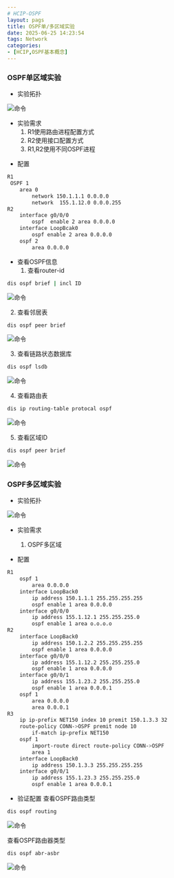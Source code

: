 ```yaml
---
# HCIP-OSPF
layout: pags
title: OSPF单/多区域实验
date: 2025-06-25 14:23:54
tags: Network
categories: 
- [HCIP,OSPF基本概念]
---
```


### OSPF单区域实验

- 实验拓扑
  
![命令](../imgs/OSPF/单区域拓扑.png)

- 实验需求
  1. R1使用路由进程配置方式
  2. R2使用接口配置方式
  3. R1,R2使用不同OSPF进程
<!-- more -->
- 配置
```bash
R1
 OSPF 1
    area 0
        network 150.1.1.1 0.0.0.0
        network  155.1.12.0 0.0.0.255
R2
    interface g0/0/0 
        ospf  enable 2 area 0.0.0.0
    interface LoopBcak0
        ospf enable 2 area 0.0.0.0
    ospf 2
        area 0.0.0.0
```

- 查看OSPF信息
   1. 查看router-id

```bash
dis ospf brief | incl ID
```

![命令](../imgs/OSPF/查看route-id.png)

  2. 查看邻居表

```bash
dis ospf peer brief
```

![命令](../imgs/OSPF/查看邻居表.png)

  3. 查看链路状态数据库

```bash
dis ospf lsdb
```

![命令](../imgs/OSPF/查看链路状态数据库.png)

  4. 查看路由表
``` bash
dis ip routing-table protocal ospf
```

![命令](../imgs/OSPF/查看路由表.png)

  5. 查看区域ID

```bash
dis ospf peer brief
``` 

![命令](../imgs/OSPF/查看区域ID.png)

### OSPF多区域实验

- 实验拓扑

![命令](../imgs/OSPF/拓扑图.png)

- 实验需求
  1. OSPF多区域

- 配置
  
```bash
R1
    ospf 1
        area 0.0.0.0
    interface LoopBack0
        ip address 150.1.1.1 255.255.255.255
        ospf enable 1 area 0.0.0.0
    interface g0/0/0 
        ip address 155.1.12.1 255.255.255.0
        ospf enable 1 area o.o.o.o
R2
    interface LoopBack0
        ip address 150.1.2.2 255.255.255.255
        ospf enable 1 area 0.0.0.0
    interface g0/0/0 
        ip address 155.1.12.2 255.255.255.0
        ospf enable 1 area 0.0.0.0
    interface g0/0/1 
        ip address 155.1.23.2 255.255.255.0
        ospf enable 1 area 0.0.0.1
    ospf 1
        area 0.0.0.0
        area 0.0.0.1
R3
    ip ip-prefix NET150 index 10 premit 150.1.3.3 32
    route-policy CONN->OSPF premit node 10
        if-match ip-prefix NET150
    ospf 1
        import-route direct route-policy CONN->OSPF
        area 1
    interface LoopBack0
        ip address 150.1.3.3 255.255.255.255
    interface g0/0/1 
        ip address 155.1.23.3 255.255.255.0
        ospf enable 1 area 0.0.0.1
```

- 验证配置
   查看OSPF路由类型  

```bash
dis ospf routing
```

![命令](../imgs/OSPF/多区域类型.png)

   查看OSPF路由器类型  
```bash
dis ospf abr-asbr
```

![命令](../imgs/OSPF/OSPF路由器类型.png)

